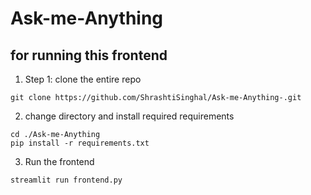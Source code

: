 # Ask-me-Anything 

## for running this frontend 

1. Step 1:
clone the entire repo
```
git clone https://github.com/ShrashtiSinghal/Ask-me-Anything-.git
```

2. change directory and install required requirements
```
cd ./Ask-me-Anything
pip install -r requirements.txt
```

3. Run the frontend 
```
streamlit run frontend.py
```